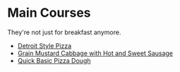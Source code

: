 # Main Courses

They're not just for breakfast anymore.

- [Detroit Style Pizza](./detroit-style-pizza.md)
- [Grain Mustard Cabbage with Hot and Sweet Sausage](./grain-mustard-cabbage.md)
- [Quick Basic Pizza Dough](./quick-basic-pizza-dough.md)